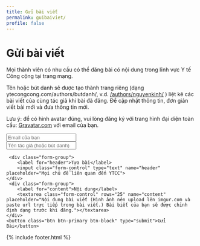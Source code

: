 ```yaml
---
title: Gửi bài viết
permalink: guibaiviet/
profile: false
---
```


<link rel="stylesheet" href="https://maxcdn.bootstrapcdn.com/bootstrap/3.3.7/css/bootstrap.min.css">
<script src="https://ajax.googleapis.com/ajax/libs/jquery/3.3.1/jquery.min.js"></script>

<h1>Gửi bài viết</h1>
Mọi thành viên có nhu cầu có thể đăng bài có nội dung trong lĩnh vực Y tế Công cộng tại trang mạng. 

<p>Tên hoặc bút danh sẽ được tạo thành trang riêng (dạng ytecongcong.com/authors/butdanh/, v.d. <a href="/authors/nguyenkinh/">/authors/nguyenkinh/</a> ) liệt kê các bài viết của cùng tác giả khi bài đã đăng. Để cập nhật thông tin, đơn giản viết bài mới và đưa thông tin mới.</p>

<p>Lưu ý: để có hình avatar đúng, vui lòng đăng ký với trang hình đại diện toàn cầu: <a href="http://gravatar.com">Gravatar.com</a> với email của bạn.</p>

<form method="POST" action="https://formspree.io/admin@ytecongcong.com">
     <div class="form-group">
        <input class="form-control" type="email" name="email" placeholder="Email của bạn">
    </div>
     <div class="form-group">
        <input class="form-control" type="text" name="text" placeholder="Tên tác giả (hoặc bút danh)">
    </div>

     <div class="form-group">
        <label for="header">Tựa bài</label>
        <input class="form-control" type="text" name="header" placeholder="Mọi chủ để liên quan đến YTCC">
    </div>
     <div class="form-group">
        <label for="content">Nội dung</label>
        <textarea class="form-control" rows="25" name="content" placeholder="Nội dung bài viết (Hình ảnh nên upload lên imgur.com và paste url trực tiếp trong bài viết.) Bài biết của bạn sẽ được chỉnh định dạng trước khi đăng."></textarea>
    </div>
    <button class="btn btn-primary btn-block" type="submit">Gửi Bài</button>
</form>

{% include footer.html %}
